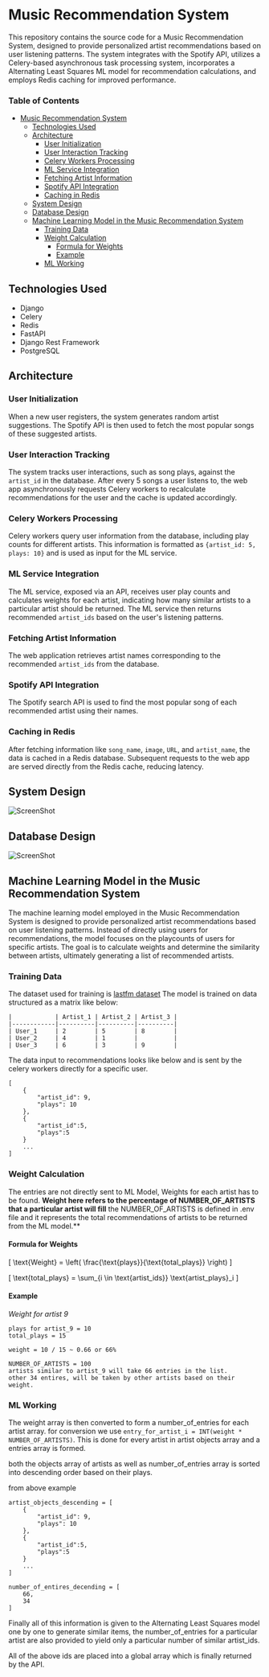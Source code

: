 # Music Recommendation System
This repository contains the source code for a Music Recommendation System, designed to provide personalized artist recommendations based on user listening patterns. The system integrates with the Spotify API, utilizes a Celery-based asynchronous task processing system, incorporates a Alternating Least Squares ML model for recommendation calculations, and employs Redis caching for improved performance.

### Table of Contents
- [Music Recommendation System](#music-recommendation-system)
  - [Technologies Used](#technologies-used)
  - [Architecture](#architecture)
    - [User Initialization](#user-initialization)
    - [User Interaction Tracking](#user-interaction-tracking)
    - [Celery Workers Processing](#celery-workers-processing)
    - [ML Service Integration](#ml-service-integration)
    - [Fetching Artist Information](#fetching-artist-information)
    - [Spotify API Integration](#spotify-api-integration)
    - [Caching in Redis](#caching-in-redis)
  - [System Design](#system-design)
  - [Database Design](#database-design)
  - [Machine Learning Model in the Music Recommendation System](#machine-learning-model-in-the-music-recommendation-system)
    - [Training Data](#training-data)
    - [Weight Calculation](#weight-calculation)
      - [Formula for Weights](#formula-for-weights)
      - [Example](#example)
    - [ML Working](#ml-working)


## Technologies Used
- Django
- Celery
- Redis
- FastAPI
- Django Rest Framework
- PostgreSQL

## Architecture

### User Initialization

When a new user registers, the system generates random artist suggestions. The Spotify API is then used to fetch the most popular songs of these suggested artists.

### User Interaction Tracking

The system tracks user interactions, such as song plays, against the `artist_id` in the database. After every 5 songs a user listens to, the web app asynchronously requests Celery workers to recalculate recommendations for the user and the cache is updated accordingly.

### Celery Workers Processing

Celery workers query user information from the database, including play counts for different artists. This information is formatted as `{artist_id: 5, plays: 10}` and is used as input for the ML service.

### ML Service Integration

The ML service, exposed via an API, receives user play counts and calculates weights for each artist, indicating how many similar artists to a particular artist should be returned. The ML service then returns recommended `artist_ids` based on the user's listening patterns.

### Fetching Artist Information

The web application retrieves artist names corresponding to the recommended `artist_ids` from the database.

### Spotify API Integration

The Spotify search API is used to find the most popular song of each recommended artist using their names.

### Caching in Redis

After fetching information like `song_name`, `image`, `URL`, and `artist_name`, the data is cached in a Redis database. Subsequent requests to the web app are served directly from the Redis cache, reducing latency.


## System Design
![ScreenShot](/images/Music_Recommendation_System_Systems_Design.png)

## Database Design
![ScreenShot](/images/Music_Recommendation_System_Database_ER_Diagram.png)

## Machine Learning Model in the Music Recommendation System

The machine learning model employed in the Music Recommendation System is designed to provide personalized artist recommendations based on user listening patterns. Instead of directly using users for recommendations, the model focuses on the playcounts of users for specific artists. The goal is to calculate weights and determine the similarity between artists, ultimately generating a list of recommended artists.

### Training Data
The dataset used for training is [lastfm dataset](http://millionsongdataset.com/lastfm/) 
The model is trained on data structured as a matrix like below:

```
|            | Artist_1 | Artist_2 | Artist_3 |
|------------|----------|----------|----------|
| User_1     | 2        | 5        | 8        |
| User_2     | 4        | 1        |          |
| User_3     | 6        | 3        | 9        |
```

The data input to recommendations looks like below and is sent by the celery workers directly for a specific user.

```
[
    {
        "artist_id": 9,
        "plays": 10
    },
    {
        "artist_id":5,
        "plays":5
    }
    ...
]
```

### Weight Calculation
The entries are not directly sent to ML Model, Weights for each artist has to be found.
**Weight here refers to the percentage of NUMBER_OF_ARTISTS that a particular artist will fill** 
the NUMBER_OF_ARTISTS is defined in .env file and it represents the total recommendations of artists to be returned from the ML model.**

#### Formula for Weights
\[
\text{Weight} = \left( \frac{\text{plays}}{\text{total\_plays}} \right)
\]

\[
\text{total\_plays} = \sum_{i \in \text{artist\_ids}} \text{artist\_plays}_i
\]

#### Example
*Weight for artist 9*

```
plays for artist_9 = 10
total_plays = 15

weight = 10 / 15 ~ 0.66 or 66%

NUMBER_OF_ARTISTS = 100
artists similar to artist_9 will take 66 entries in the list.
other 34 entires, will be taken by other artists based on their weight.
```

### ML Working
The weight array is then converted to form a number_of_entries for each artist array. for conversion we use `entry_for_artist_i = INT(weight * NUMBER_OF_ARTISTS)`. This is done for every artist in artist objects array and a entries array is formed.

both the objects array of artists as well as number_of_entries array is sorted into descending order based on their plays.

from above example
```
artist_objects_descending = [
    {
        "artist_id": 9,
        "plays": 10
    },
    {
        "artist_id":5,
        "plays":5
    }
    ...
]

number_of_entires_decending = [
    66,
    34
]
```

Finally all of this information is given to the Alternating Least Squares model one by one to generate similar items, the number_of_entries for a particular artist are also provided to yield only a particular number of  similar artist_ids.

All of the above ids are placed into a global array which is finally returned by the API.





